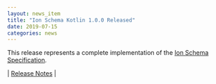 ```yaml
---
layout: news_item
title: "Ion Schema Kotlin 1.0.0 Released"
date: 2019-07-15
categories: news
---
```

This release represents a complete implementation of the [Ion Schema Specification](https://amzn.github.io/ion-schema/docs/spec.html).

| [Release Notes](https://github.com/amzn/ion-schema-kotlin/releases/tag/v1.0.0) |

